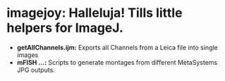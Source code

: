 imagejoy: Halleluja! Tills little helpers for ImageJ.
=====================================================

* __getAllChannels.ijm:__ Exports all Channels from a Leica file into single images
* __mFISH ...:__ Scripts to generate montages from different MetaSystems JPG outputs.
